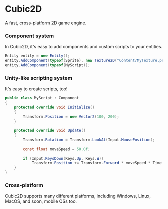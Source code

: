 # Cubic2D
A fast, cross-platform 2D game engine.

### Component system
In Cubic2D, it's easy to add components and custom scripts to your entities.
```c#
Entity entity = new Entity();
entity.AddComponent(typeof(Sprite), new Texture2D("Content/MyTexture.png"));
entity.AddComponent(typeof(MyScript));
```

### Unity-like scripting system
It's easy to create scripts, too!
```c#
public class MyScript : Component
{
    protected override void Initialize()
    {
        Transform.Position = new Vector2(100, 200);
    }
    
    protected override void Update()
    {
        Transform.Rotation = Transform.LookAt(Input.MousePosition);
    
        const float moveSpeed = 50.0f;
    
        if (Input.KeysDown(Keys.Up, Keys.W))
            Transform.Position += Transform.Forward * moveSpeed * Time.DeltaTime;
    }
}
```

### Cross-platform
Cubic2D supports many different platforms, including Windows, Linux, MacOS, and soon, mobile OSs too.